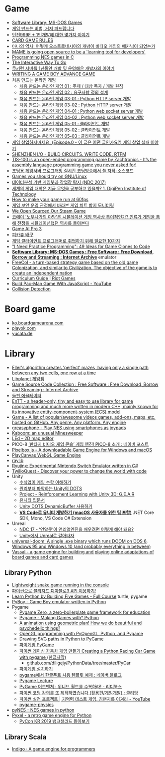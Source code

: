 Game
====
* [Software Library: MS-DOS Games](https://archive.org/details/softwarelibrary_msdos_games/v2)
* [게임 만드는 비법, 거저 퍼드립니다](http://www.huffingtonpost.kr/asadal/story_b_6765806.html)
* [던전999F + 1인개발에 대한 몇가지 이야기](http://wlhermit.blog.me/220319619224)
* [CARD GAME RULES](http://www.pagat.com/)
* [마나의 역사: 어떻게 오스트로네시아의 개념이 비디오 게임의 메카닉이 되었는가](http://ppss.kr/archives/40320)
* [MAME is going open source to be a 'learning tool for developers'](http://gamasutra.com/view/news/243598/MAME_is_going_open_source_to_be_a_learning_tool_for_developers.php)
* [Programming NES games in C](http://shiru.untergrund.net/articles/programming_nes_games_in_c.htm)
* [The Interactive Way To Go](http://playgo.to/iwtg/en/)
* [쿠키런 서버를 1년동안 개발 및 운영해온 개발자의 이야기](http://www.slideshare.net/serialxnet/1-35304689)
* [WRITING A GAME BOY ADVANCE GAME](https://www.reinterpretcast.com/writing-a-game-boy-advance-game)
* 처음 만드는 온라인 게임
  * [처음 만드는 온라인 게임 01 : 주제 / 대상 독자 / 개발 원칙](https://brunch.co.kr/@wedump/4)
  * [처음 만드는 온라인 게임 02 : 요구사항 정의 설계](https://brunch.co.kr/@wedump/5)
  * [처음 만드는 온라인 게임 03-01 : Python HTTP server 개발](https://brunch.co.kr/@wedump/6)
  * [처음 만드는 온라인 게임 03-02 : Python HTTP server 개발](https://brunch.co.kr/@wedump/7)
  * [처음 만드는 온라인 게임 04-01 : Python web socket server 개발](https://brunch.co.kr/@wedump/8)
  * [처음 만드는 온라인 게임 04-02 : Python web socket server 개발](https://brunch.co.kr/@wedump/9)
  * [처음 만드는 온라인 게임 05-01 : 클라이언트 개발](https://brunch.co.kr/@wedump/10)
  * [처음 만드는 온라인 게임 05-02 : 클라이언트 개발](https://brunch.co.kr/@wedump/11)
  * [처음 만드는 온라인 게임 05-03 : 클라이언트 개발](https://brunch.co.kr/@wedump/13)
* [게임 창업하지마세요. (Episode.0 - 이 글은 어떤 글인가요?) 게임 창업 실패 이야기](http://blog.naver.com/pretym1/220710548022)
* [SHENZHEN I/O - BUILD CIRCUITS. WRITE CODE. RTFM](http://store.steampowered.com/app/504210/)
* [TIS-100 is an open-ended programming game by Zachtronics - It’s the assembly language programming game you never asked for!](http://store.steampowered.com/app/370360/)
* [초딩용 게임서버 프로그래밍 실시간 코딩방송에서 쓸 자작-소스코드](https://www.youtube.com/watch?v=Wel1MB9hm1A)
* [Games you should try on GNU/Linux](https://www.unixmen.com/games-try-gnulinux/)
* [데이터분석 기반 게임봇과 작업장 탐지 (NDC 2017)](https://www.slideshare.net/sakai76/ndc-2017-75638339)
* [세계의 게임 대학은 지금 무엇을 공부하고 있을까? 1. DigiPen Institute of Technology](https://alegruz.imweb.me/blog/?q=YToxOntzOjEyOiJrZXl3b3JkX3R5cGUiO3M6MzoiYWxsIjt9&bmode=view&idx=1228644&t=board)
* [How to make your game run at 60fps](https://medium.com/@tglaiel/how-to-make-your-game-run-at-60fps-24c61210fe75)
* [게임 보안 운영 관점에서 바라본 게임 치트 방지 모니터링](https://engineering.linecorp.com/ko/blog/monitoring-to-prevent-game-cheating/)
* [We Open Sourced Our Steam Game](https://medium.com/squallygame/we-open-sourced-our-steam-game-and-why-it-was-a-good-idea-2d5ac72c9802)
* [코에이 '노부나가의 야망'은 시뮬레이션 게임 역사상 특이점인가? 인류가 게임을 통해 전쟁을 시뮬레이션했던 역사를 돌아본다](http://isao76.egloos.com/2662773)
* [Game AI Pro 3](http://www.gameaipro.com)
* [피카츄 배구](https://gorisanson.github.io/pikachu-volleyball/ko/)
* [게임 클라이언트 프로그래머로 취업하기 위해 필요한 10가지](https://ddayin.tistory.com/296)
* ["I Need Practice Programming": 49 Ideas for Game Clones to Code](http://inventwithpython.com/blog/2012/02/20/i-need-practice-programming-49-ideas-for-game-clones-to-code/)
* [**Software Library: MS-DOS Games : Free Software : Free Download, Borrow and Streaming : Internet Archive**](https://archive.org/details/softwarelibrary_msdos_games) emulator
* [FreeCol - a turn-based strategy game based on the old game Colonization, and similar to Civilization. The objective of the game is to create an independent nation](https://github.com/FreeCol/freecol)
* [Curriculum Guide | Riot Games](https://www.riotgames.com/en/urf-academy/curriculum-guide)
* [Build Pac-Man Game With JavaScript - YouTube](https://www.youtube.com/watch?v=YBtzzVwrTeE)
* [Collision Detection](http://www.jeffreythompson.org/collision-detection/)

# Board game
* [ko.boardgamearena.com](https://ko.boardgamearena.com/)
* [playok.com](http://www.playok.com/)
* [yucata.de](http://www.yucata.de/en)

# Library
* [Eller's algorithm creates 'perfect' mazes, having only a single path between any two cells, one row at a time](http://www.neocomputer.org/projects/eller.html)
* [Libplanet 게임잼](https://snack.planetarium.dev/kor/2020/03/libplanet-gamejam/)
* [Game Source Code Collection : Free Software : Free Download, Borrow and Streaming : Internet Archive](https://archive.org/details/gamesourcecode)
* [돌핀 에뮬레이터](https://ko.dolphin-emu.org/)
* [EnTT - a header-only, tiny and easy to use library for game programming and much more written in modern C++, mainly known for its innovative entity-component-system (ECS) model](https://github.com/skypjack/entt)
* [Game - A list of popular/awesome videos games, add-ons, maps, etc. hosted on GitHub. Any genre. Any platform. Any engine](https://github.com/leereilly/games)
* [greasyphone - Play NES using smartphones as joypads](https://github.com/olahol/greasyphone#greasyphone)
* [Kaboom: an unusual Minesweeper](https://pwmarcz.pl/blog/kaboom/)
* [LEd – 2D map editor](https://deepnight.net/tools/led-2d-level-editor/)
* PICO-8 [‘판타지 비디오 게임 콘솔’ 게임 엔진! PICO-8 소개 : 네이버 포스트](https://post.naver.com/viewer/postView.nhn?volumeNo=18640668&memberNo=40601392)
* [Pixelbox.js - A downloadable Game Engine for Windows and macOS](https://pixwlk.itch.io/pixelbox)
* [PlayCanvas WebGL Game Engine](https://playcanvas.com/)
* [raylib](https://www.raylib.com/index.html)
* [Ryujinx: Experimental Nintendo Switch Emulator written in C#](https://github.com/Ryujinx/Ryujinx)
* [TwilioQuest - Discover your power to change the world with code](https://www.twilio.com/quest)
* Unity
  * [수식없이 게임 수학 이해하기](https://www.slideshare.net/MrDustinLee/ss-147084075)
  * [원리부터 파악하는 Unity의 DOTS](https://blog.iwanhae.ga/intro-of-unity-dots/)
  * [Project - Reinforcement Learning with Unity 3D: G.E.A.R](https://dtransposed.github.io/blog/GEAR.html)
  * [유니티 입문서](https://www.notion.so/7e6214c90c924a669fd1ddb3276d29ad)
  * [Unity DOTS DynamicBuffer 사용하기](https://snack.planetarium.dev/kor/2020/05/unity-dots-start-to-use-dynamic-buffer/)
  * [**VS Code로 유니티 개발하기 (macOS 사용자를 위한 팁 포함)**](https://www.androidhuman.com/tip/2020/09/14/unity_with_vscode/) .NET Core SDK, Mono, VS Code C# Extension
* Unreal
  * [NDC 17 - ‘언알못’이 언리얼엔진을 배우려면 어떻게 해야 돼요?](http://www.thisisgame.com/webzine/gameevent/nboard/227/?n=71531)
  * [Unity에서 Unreal로 갈아타자](https://www.slideshare.net/ddayinhwang9/unity-unreal-210095797)
* [universal-doom: A single .exe binary which runs DOOM on DOS 6, Windows 95 and Windows 10 (and probably everything in between)](https://github.com/nneonneo/universal-doom)
* [Vassal - a game engine for building and playing online adaptations of board games and card games](http://www.vassalengine.org/)

## Library Python
* [Lightweight snake game running in the console](https://github.com/tancredi/python-console-snake)
* [파이썬으로 블리자드 디아블로3 API 이용하기!](https://tariat.tistory.com/738)
* [Learn Python by Building Five Games - Full Course](https://www.youtube.com/watch?v=XGf2GcyHPhc) turtle, pygame
* [PyBoy - Game Boy emulator written in Python](https://github.com/Baekalfen/PyBoy)
* Pygame
  * [Pygame Zero, a zero-boilerplate game framework for education](http://mauveweb.co.uk/posts/2015/05/pygame-zero.html)
  * [Pygame - Making Games with\* Python](https://www.youtube.com/playlist?list=PLQVvvaa0QuDcxG_Cajz1JyTH6eAvka93C)
  * [A animation using geometric plan! How we do beautiful and psychedelic things?](https://github.com/ryukinix/fractal-plan)
  * [OpenGL programming with PyOpenGL, Python, and Pygame](https://www.youtube.com/playlist?list=PLQVvvaa0QuDdfGpqjkEJSeWKGCP31__wD)
  * [Drawing SVG paths in Python to PyGame](https://www.youtube.com/watch?v=bbY13xi0yhM)
  * [파이게임 PyGame](https://www.youtube.com/playlist?list=PL7ZVZgsnLwEH_cLdFK67ygJWPpL2rR8XH)
  * [파이썬 레이싱 자동차 게임 만들기 Creating a Python Racing Car Game with pygame (한글자막)](https://www.youtube.com/watch?v=37a7cBmCvB8)
    * [github.com/diligejy/PythonData/tree/master/PyCar](https://github.com/diligejy/PythonData/tree/master/PyCar)
  * [파이게임 설치하기](https://blog.naver.com/dsz08082/221373412901)
  * [pygame에서 한글폰트 사용 템플릿 예제 : 네이버 블로그](https://blog.naver.com/drvoss/222065324957)
  * [Pygame Lecture](https://www.notion.so/Pygame-Lecture-3bb9d5e7e92240519ab204d968e226a5)
  * [PyGame 어드벤쳐 : 위니브 월드를 수복하라! - 리디북스](https://ridibooks.com/books/2773000041)
  * [파이썬 코딩 강의를 또 제작하였습니다 (활용편/게임개발) : 클리앙](https://www.clien.net/service/board/lecture/14927515)
  * [파이썬 실전 프로젝트 | 기억력 테스트 게임, 침팬지를 이겨라 - YouTube](https://www.youtube.com/watch?v=Qsk-xsi73YA)
  * [pygame-physics](https://github.com/idgmatrix/pygame-physics)
* [pyNES - NES games in python](http://gutomaia.net/pyNES/)
* [Pyxel - a retro game engine for Python](https://github.com/kitao/pyxel)
  * [PyCon KR 2019 뱅크샐러드 돌아보기](https://medium.com/rainist-engineering/pycon-kr-2019-banksalad-5b4816325949)

## Library Scala
* [Indigo · A game engine for programmers](https://indigoengine.io/)

